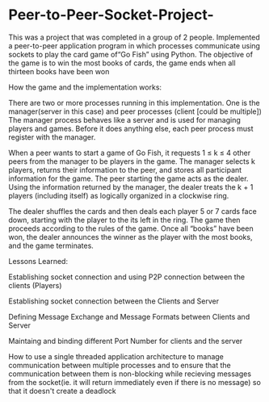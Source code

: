 # Peer-to-Peer-Socket-Project-
This was a project that was completed in a group of 2 people.
Implemented a peer-to-peer application program in which processes communicate using sockets to play the card game of“Go Fish” using Python.
The objective of the game is to win the most books of cards, the game ends when all thirteen books have been won
 
How the game and the implementation works:

There are two or more processes running in this implementation. One is the manager(server in this case) and peer processes (client [could be multiple])
The manager process behaves like a server and is used for managing players and games. Before it does anything else, each peer process must register with the manager. 

When a peer wants to start a game of Go Fish, it requests 1 ≤ k ≤ 4 other peers from the manager to be players in the game. The manager selects k players, returns their information to the peer, and stores all participant information for the game. The peer starting the game acts as the dealer. Using the information returned by the manager, the dealer treats the k + 1 players (including itself) as logically organized in a clockwise ring.

The dealer shuffles the cards and then deals each player 5 or 7 cards  face down, starting with the player to the its left in the ring. The game then proceeds according to the rules of the game. Once all “books” have been won, the dealer announces the winner as the player with the most books, and the game terminates.

Lessons Learned:

Establishing socket connection and using P2P connection between the clients (Players)

Establishing socket connection between the Clients and Server

Defining Message Exchange and Message Formats between Clients and Server

Maintaing and binding different Port Number for clients and the server

How to use a single threaded application architecture to manage communication between multiple processes and to ensure that the communication between them is non-blocking  while recieving messages from the socket(ie. it will return immediately even if there is no message) so that it doesn't create a deadlock



